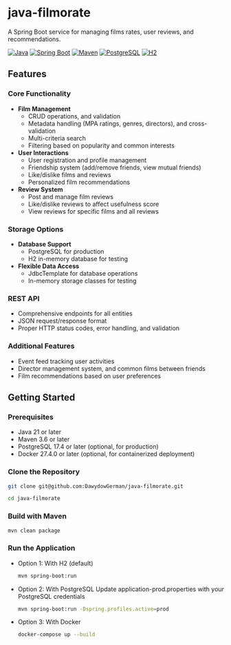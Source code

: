 # java-filmorate

A Spring Boot service for managing films rates, user reviews, and recommendations.

[![Java](https://img.shields.io/badge/Java-21-blue.svg)](https://www.oracle.com/java/)
[![Spring Boot](https://img.shields.io/badge/Spring_Boot-3.2.4-green.svg)](https://spring.io/projects/spring-boot)
[![Maven](https://img.shields.io/badge/Maven-3.6-red.svg)](https://maven.apache.org)
[![PostgreSQL](https://img.shields.io/badge/PostgreSQL-17.4-blue.svg)](https://www.postgresql.org)
[![H2](https://img.shields.io/badge/H2_Database-2.2.224-lightgrey.svg)](https://www.h2database.com)

## Features

### Core Functionality
- **Film Management**
    - CRUD operations, and validation
    - Metadata handling (MPA ratings, genres, directors), and cross-validation
    - Multi-criteria search
    - Filtering based on popularity and common interests
- **User Interactions**
    - User registration and profile management
    - Friendship system (add/remove friends, view mutual friends)
    - Like/dislike films and reviews
    - Personalized film recommendations
- **Review System**
    - Post and manage film reviews
    - Like/dislike reviews to affect usefulness score
    - View reviews for specific films and all reviews

### Storage Options
- **Database Support**
    - PostgreSQL for production
    - H2 in-memory database for testing
- **Flexible Data Access**
    - JdbcTemplate for database operations
    - In-memory storage classes for testing

### REST API
- Comprehensive endpoints for all entities
- JSON request/response format
- Proper HTTP status codes, error handling, and validation

### Additional Features
- Event feed tracking user activities
- Director management system, and common films between friends
- Film recommendations based on user preferences


## Getting Started

### Prerequisites
- Java 21 or later
- Maven 3.6 or later
- PostgreSQL 17.4 or later (optional, for production)
- Docker 27.4.0 or later (optional, for containerized deployment)

### Clone the Repository
  ```sh
git clone git@github.com:DawydowGerman/java-filmorate.git
  ```
  ```sh
  cd java-filmorate
  ```

### Build with Maven
  ```sh
  mvn clean package
  ```

### Run the Application

- Option 1: With H2 (default)
  ```sh
  mvn spring-boot:run
  ```

- Option 2: With PostgreSQL
  Update application-prod.properties with your PostgreSQL credentials
  ```sh
  mvn spring-boot:run -Dspring.profiles.active=prod
  ```

- Option 3: With Docker
  ```sh
  docker-compose up --build
  ```